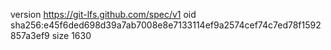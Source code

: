 version https://git-lfs.github.com/spec/v1
oid sha256:e45f6ded698d39a7ab7008e8e7133114ef9a2574cef74c7ed78f1592857a3ef9
size 1630
